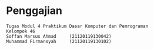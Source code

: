 # Penggajian
    Tugas Modul 4 Praktikum Dasar Komputer dan Pemrograman
    Kelompok 46
    Soffan Marsus Ahmad     (21120119130042)
    Muhammad Firmansyah     (21120119130102)
